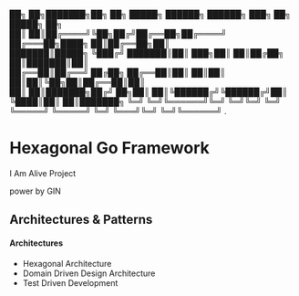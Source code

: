 ██╗  ██╗███████╗██╗  ██╗ █████╗  ██████╗  ██████╗ ███╗   ██╗ █████╗ ██╗     
██║  ██║██╔════╝╚██╗██╔╝██╔══██╗██╔════╝ ██╔═══██╗████╗  ██║██╔══██╗██║     
███████║█████╗   ╚███╔╝ ███████║██║  ███╗██║   ██║██╔██╗ ██║███████║██║     
██╔══██║██╔══╝   ██╔██╗ ██╔══██║██║   ██║██║   ██║██║╚██╗██║██╔══██║██║     
██║  ██║███████╗██╔╝ ██╗██║  ██║╚██████╔╝╚██████╔╝██║ ╚████║██║  ██║███████╗
╚═╝  ╚═╝╚══════╝╚═╝  ╚═╝╚═╝  ╚═╝ ╚═════╝  ╚═════╝ ╚═╝  ╚═══╝╚═╝  ╚═╝╚══════╝ . 

# Hexagonal Go Framework

I Am Alive Project

power by GIN

## Architectures & Patterns

#### Architectures
- Hexagonal Architecture
- Domain Driven Design Architecture
- Test Driven Development
